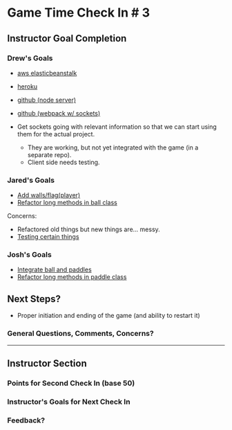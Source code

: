 # Game Time Check In # 3

## Instructor Goal Completion

### Drew's Goals

- [aws elasticbeanstalk](http://warlordsnode-env.us-west-2.elasticbeanstalk.com/)
- [heroku](http://still-tundra-75849.herokuapp.com/?)
- [github (node server)](https://github.com/drew-t/node-gametime/tree/master)
- [github (webpack w/ sockets)](https://github.com/drew-t/gametime/tree/paddle-sockets)

- Get sockets going with relevant information so that we can start using them for the actual project.
  - They are working, but not yet integrated with the game (in a separate repo).
  - Client side needs testing.

### Jared's Goals
- [Add walls/flag(player)](https://github.com/drew-t/gametime/blob/win-condition/lib/player.js)
- [Refactor long methods in ball class](https://github.com/drew-t/gametime/blob/win-condition/lib/ball.js)

Concerns:
 - Refactored old things but new things are... messy.
 - [Testing certain things](https://github.com/drew-t/gametime/blob/6bb3b9af30fe1ac7c2f8d39fa6def52f29bf6e94/lib/ball.js#L43-L59)


### Josh's Goals
- [Integrate ball and paddles](https://github.com/drew-t/gametime/blob/6bb3b9af30fe1ac7c2f8d39fa6def52f29bf6e94/lib/ball.js#L125-L136)
- [Refactor long methods in paddle class]((https://github.com/drew-t/gametime/blob/win-condition/lib/paddle.js))

## Next Steps?

- Proper initiation and ending of the game (and ability to restart it)

### General Questions, Comments, Concerns?

-----

## Instructor Section

### Points for Second Check In (base 50)

### Instructor's Goals for Next Check In

### Feedback?
